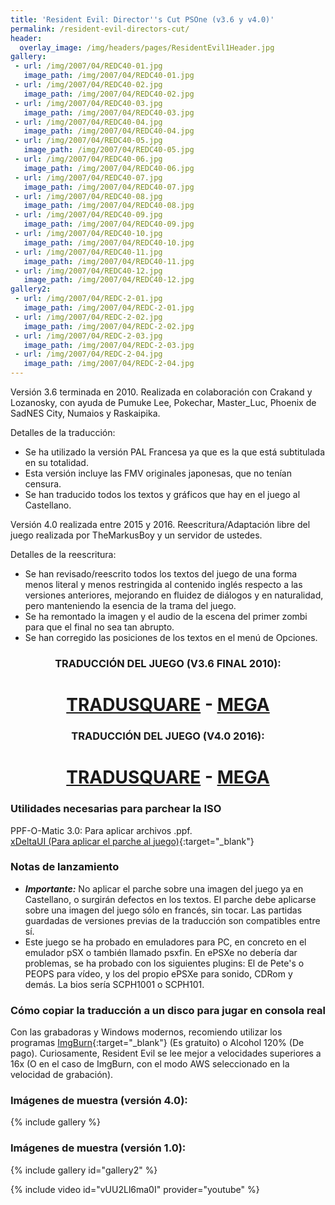 ```yaml
---
title: 'Resident Evil: Director''s Cut PSOne (v3.6 y v4.0)'
permalink: /resident-evil-directors-cut/
header:
  overlay_image: /img/headers/pages/ResidentEvil1Header.jpg
gallery:
 - url: /img/2007/04/REDC40-01.jpg
   image_path: /img/2007/04/REDC40-01.jpg
 - url: /img/2007/04/REDC40-02.jpg
   image_path: /img/2007/04/REDC40-02.jpg
 - url: /img/2007/04/REDC40-03.jpg
   image_path: /img/2007/04/REDC40-03.jpg
 - url: /img/2007/04/REDC40-04.jpg
   image_path: /img/2007/04/REDC40-04.jpg
 - url: /img/2007/04/REDC40-05.jpg
   image_path: /img/2007/04/REDC40-05.jpg
 - url: /img/2007/04/REDC40-06.jpg
   image_path: /img/2007/04/REDC40-06.jpg
 - url: /img/2007/04/REDC40-07.jpg
   image_path: /img/2007/04/REDC40-07.jpg
 - url: /img/2007/04/REDC40-08.jpg
   image_path: /img/2007/04/REDC40-08.jpg
 - url: /img/2007/04/REDC40-09.jpg
   image_path: /img/2007/04/REDC40-09.jpg
 - url: /img/2007/04/REDC40-10.jpg
   image_path: /img/2007/04/REDC40-10.jpg
 - url: /img/2007/04/REDC40-11.jpg
   image_path: /img/2007/04/REDC40-11.jpg
 - url: /img/2007/04/REDC40-12.jpg
   image_path: /img/2007/04/REDC40-12.jpg
gallery2:
 - url: /img/2007/04/REDC-2-01.jpg
   image_path: /img/2007/04/REDC-2-01.jpg
 - url: /img/2007/04/REDC-2-02.jpg
   image_path: /img/2007/04/REDC-2-02.jpg
 - url: /img/2007/04/REDC-2-03.jpg
   image_path: /img/2007/04/REDC-2-03.jpg
 - url: /img/2007/04/REDC-2-04.jpg
   image_path: /img/2007/04/REDC-2-04.jpg
---
```

Versión 3.6 terminada en 2010. Realizada en colaboración con Crakand y Lozanosky, 
con ayuda de Pumuke Lee, Pokechar, Master_Luc, Phoenix de SadNES City, Numaios y 
Raskaipika.

Detalles de la traducción:  
- Se ha utilizado la versión PAL Francesa ya que es la que está subtitulada en su 
totalidad.  
- Esta versión incluye las FMV originales japonesas, que no tenían censura.  
- Se han traducido todos los textos y gráficos que hay en el juego al Castellano.

Versión 4.0 realizada entre 2015 y 2016. Reescritura/Adaptación libre del juego 
realizada por TheMarkusBoy y un servidor de ustedes.

Detalles de la reescritura:  
- Se han revisado/reescrito todos los textos del juego de una forma menos literal 
y menos restringida al contenido inglés respecto a las versiones anteriores, mejorando 
en fluidez de diálogos y en naturalidad, pero manteniendo la esencia de la trama del juego.  
- Se ha remontado la imagen y el audio de la escena del primer zombi para que el final 
no sea tan abrupto.  
- Se han corregido las posiciones de los textos en el menú de Opciones.

<h3 style="text-align: center;">TRADUCCIÓN DEL JUEGO (V3.6 FINAL 2010):</h3>

<h1 style="text-align: center;"><strong><a href="http://tradusquare.es/parches/TraduccionesTioVictor/REDC-V36.rar" target="_blank">TRADUSQUARE</a> - <a href="https://mega.nz/#!IBUAkLRA!MBRMMFKk2DKND6GxVbel8dZnDRXsK059igCXZQeiZq0" target="_blank">MEGA</a></strong></h1>

<h3 style="text-align: center;">TRADUCCIÓN DEL JUEGO (V4.0 2016):</h3>

<h1 style="text-align: center;"><strong><a href="http://tradusquare.es/parches/TraduccionesTioVictor/REDC-V40.7z" target="_blank">TRADUSQUARE</a> - <a href="https://mega.nz/file/dIdyGbgK#pyCjkZQyWdxhR4gsn9QTNF-NP3X-5OjwscNhARGkjeI" target="_blank">MEGA</a></strong></h1>

### Utilidades necesarias para parchear la ISO

PPF-O-Matic 3.0: Para aplicar archivos .ppf.  
[xDeltaUI (Para aplicar el parche al juego)](http://www.romhacking.net/utilities/598/){:target="_blank"}

### Notas de lanzamiento
- _**Importante:**_ No aplicar el parche sobre una imagen del juego ya en Castellano, 
o surgirán defectos en los textos. El parche debe aplicarse sobre una imagen del juego 
sólo en francés, sin tocar. Las partidas guardadas de versiones previas de la traducción 
son compatibles entre sí.  
- Este juego se ha probado en emuladores para PC, en concreto en el emulador pSX o también 
llamado psxfin. En ePSXe no debería dar problemas, se ha probado con los siguientes plugins: 
El de Pete's o PEOPS para vídeo, y los del propio ePSXe para sonido, CDRom y demás. La bios 
sería SCPH1001 o SCPH101.

### Cómo copiar la traducción a un disco para jugar en consola real
Con las grabadoras y Windows modernos, recomiendo utilizar los programas [ImgBurn](http://www.imgburn.com/){:target="_blank"} 
(Es gratuito) o Alcohol 120% (De pago). Curiosamente, Resident Evil se lee mejor a velocidades 
superiores a 16x (O en el caso de ImgBurn, con el modo AWS seleccionado en la velocidad de grabación).

### Imágenes de muestra (versión 4.0):

{% include gallery %}

### Imágenes de muestra (versión 1.0):

{% include gallery id="gallery2" %}

{% include video id="vUU2Ll6ma0I" provider="youtube" %}
